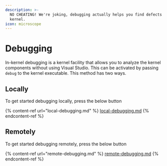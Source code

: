 ```yaml
---
description: >-
  NO CHEATING! We're joking, debugging actually helps you find defects in the
  kernel.
icon: microscope
---
```


# Debugging

In-kernel debugging is a kernel facility that allows you to analyze the kernel components without using Visual Studio. This can be activated by passing `debug` to the kernel executable. This method has two ways.

## Locally

To get started debugging locally, press the below button

{% content-ref url="local-debugging.md" %}
[local-debugging.md](local-debugging.md)
{% endcontent-ref %}

## Remotely

To get started debugging remotely, press the below button

{% content-ref url="remote-debugging.md" %}
[remote-debugging.md](remote-debugging.md)
{% endcontent-ref %}
